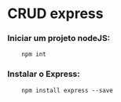 # CRUD express

### Iniciar um projeto nodeJS:
```
    npm int
```

### Instalar o Express:
```
    npm install express --save
```
